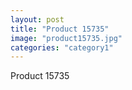 ```yaml
---
layout: post
title: "Product 15735"
image: "product15735.jpg"
categories: "category1"
---
```

Product 15735
